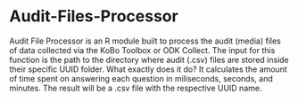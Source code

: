 # Audit-Files-Processor
Audit File Processor is an R module built to process the audit (media) files of data collected via the KoBo Toolbox or ODK Collect.
The input for this function is the path to the directory where audit (.csv) files are stored inside their specific UUID folder.
What exactly does it do? It calculates the amount of time spent on answering each question in miliseconds, seconds, and minutes.
The result will be a .csv file with the respective UUID name.
